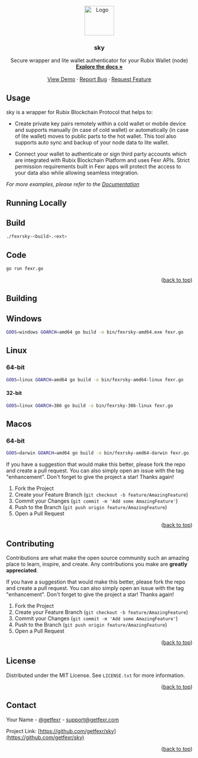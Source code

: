 <div id="top"></div>

<!-- PROJECT LOGO -->
<br />
<div align="center">
  <a href="https://getfexr.com">
    <img src="https://getfexr.com/img/logo.svg" alt="Logo" width="80" height="80">
  </a>

  <h3 align="center">sky</h3>

  <p align="center">
    Secure wrapper and lite wallet authenticator for your Rubix Wallet (node)
    <br />
    <a href="https://getfexr.com"><strong>Explore the docs »</strong></a>
    <br />
    <br />
    <a href="">View Demo</a>
    ·
    <a href="https://github.com/getfexr/sky/issues">Report Bug</a>
    ·
    <a href="https://github.com/getfexr/sky/issues">Request Feature</a>
  </p>
</div>


<!-- USAGE EXAMPLES -->
## Usage

sky is a wrapper for Rubix Blockchain Protocol that helps to:

- Create private key pairs remotely within a cold wallet or mobile device and supports manually (in case of cold wallet) or automatically (in case of lite wallet) moves to public parts to the hot wallet. This tool also supports auto sync and backup of your node data to lite wallet. 

- Connect your wallet to authenticate or sign third party accounts which are integrated with Rubix Blockchain Platform and uses Fexr APIs. Strict permission requirements built in Fexr apps will protect the access to your data also while allowing seamless integration.

_For more examples, please refer to the [Documentation](https://getfexr.com/developers/roadmap)_

<!-- BUILDING -->
## Running Locally

## Build

```bash
./fexrsky-<build>.<ext>
```

## Code

```bash
go run fexr.go
```

<p align="right">(<a href="#top">back to top</a>)</p>

<!-- BUILDING -->
## Building

## Windows

```bash
GOOS=windows GOARCH=amd64 go build -o bin/fexrsky-amd64.exe fexr.go
```

## Linux

### 64-bit

```bash
GOOS=linux GOARCH=amd64 go build -o bin/fexrsky-amd64-linux fexr.go
```

#### 32-bit

```bash
GOOS=linux GOARCH=386 go build -o bin/fexrsky-386-linux fexr.go
```

## Macos

### 64-bit

```bash
GOOS=darwin GOARCH=amd64 go build -o bin/fexrsky-amd64-darwin fexr.go
```

If you have a suggestion that would make this better, please fork the repo and create a pull request. You can also simply open an issue with the tag "enhancement".
Don't forget to give the project a star! Thanks again!

1. Fork the Project
2. Create your Feature Branch (`git checkout -b feature/AmazingFeature`)
3. Commit your Changes (`git commit -m 'Add some AmazingFeature'`)
4. Push to the Branch (`git push origin feature/AmazingFeature`)
5. Open a Pull Request

<p align="right">(<a href="#top">back to top</a>)</p>


<!-- CONTRIBUTING -->
## Contributing

Contributions are what make the open source community such an amazing place to learn, inspire, and create. Any contributions you make are **greatly appreciated**.

If you have a suggestion that would make this better, please fork the repo and create a pull request. You can also simply open an issue with the tag "enhancement".
Don't forget to give the project a star! Thanks again!

1. Fork the Project
2. Create your Feature Branch (`git checkout -b feature/AmazingFeature`)
3. Commit your Changes (`git commit -m 'Add some AmazingFeature'`)
4. Push to the Branch (`git push origin feature/AmazingFeature`)
5. Open a Pull Request

<p align="right">(<a href="#top">back to top</a>)</p>



<!-- LICENSE -->
## License

Distributed under the MIT License. See `LICENSE.txt` for more information.

<p align="right">(<a href="#top">back to top</a>)</p>



<!-- CONTACT -->
## Contact

Your Name - [@getfexr](https://twitter.com/getfexr) - support@getfexr.com

Project Link: [https://github.com/getfexr/sky](https://github.com/getfexr/sky)

<p align="right">(<a href="#top">back to top</a>)</p>



<!-- MARKDOWN LINKS & IMAGES -->
<!-- https://www.markdownguide.org/basic-syntax/#reference-style-links -->
[contributors-shield]: https://img.shields.io/github/contributors/othneildrew/Best-README-Template.svg?style=for-the-badge
[contributors-url]: https://github.com/othneildrew/Best-README-Template/graphs/contributors
[forks-shield]: https://img.shields.io/github/forks/othneildrew/Best-README-Template.svg?style=for-the-badge
[forks-url]: https://github.com/othneildrew/Best-README-Template/network/members
[stars-shield]: https://img.shields.io/github/stars/othneildrew/Best-README-Template.svg?style=for-the-badge
[stars-url]: https://github.com/othneildrew/Best-README-Template/stargazers
[issues-shield]: https://img.shields.io/github/issues/othneildrew/Best-README-Template.svg?style=for-the-badge
[issues-url]: https://github.com/othneildrew/Best-README-Template/issues
[license-shield]: https://img.shields.io/github/license/othneildrew/Best-README-Template.svg?style=for-the-badge
[license-url]: https://github.com/othneildrew/Best-README-Template/blob/master/LICENSE.txt
[linkedin-shield]: https://img.shields.io/badge/-LinkedIn-black.svg?style=for-the-badge&logo=linkedin&colorB=555
[linkedin-url]: https://linkedin.com/in/othneildrew
[product-screenshot]: images/screenshot.png
